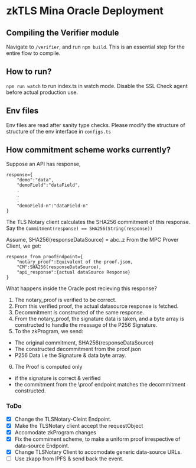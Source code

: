 # zkTLS Mina Oracle Deployment

## Compiling the Verifier module

Navigate to `/verifier`, and run `npm build`. This is an essential step for the entire flow to compile. 

## How to run?

`npm run watch` to run index.ts in watch mode. 
Disable the SSL Check agent before actual production use.

## Env files

Env files are read after sanity type checks. Please modify the structure of structure of the env interface in `configs.ts`

## How commitment scheme works currently?

Suppose an API has response, 
```
response={
    "demo":"data",
    "demoField":"dataField",
    .
    .
    .
    "demoField-n":"dataField-n"
}
```
The TLS Notary client calculates the SHA256 commitment of this response. Say the `Commitment(response) == SHA256(String(response))`

Assume, SHA256(responseDataSource) = abc..z
From the MPC Prover Client, we get:

```
response_from_proofEndpoint={
    "notary_proof":Equivalent of the proof.json,
    "CM":SHA256(responseDataSource),
    "api_response":{actual dataSource Response}
}
```

What happens inside the Oracle post recieving this response?
1. The notary_proof is verified to be correct. 
2. From this verified proof, the actual datasource response is fetched.
3. Decommitment is constructed of the same response.
4. From the notary_proof, the signature data is taken, and a byte array is constructed to handle the message of the P256 Signature. 
5. To the zkProgram, we send:
- The original commitment, SHA256(responseDataSource)
- The constructed decommitment from the proof.json 
- P256 Data i.e the Signature & data byte array.
6. The Proof is computed only
- if the signature is correct & verified
- the commitment from the \proof endpoint matches the decommitment constructed.

### ToDo

- [x] Change the TLSNotary-Cleint Endpoint.
- [x] Make the TLSNotary client accept the requestObject
- [x] Accomodate zkProgram changes
- [x] Fix the commiment scheme, to make a uniform proof irrespective of data-source Endpoint.
- [x] Change TLSNotary Client to accomodate generic data-source URLs. 
- [ ] Use zkapp from IPFS & send back the event. 
